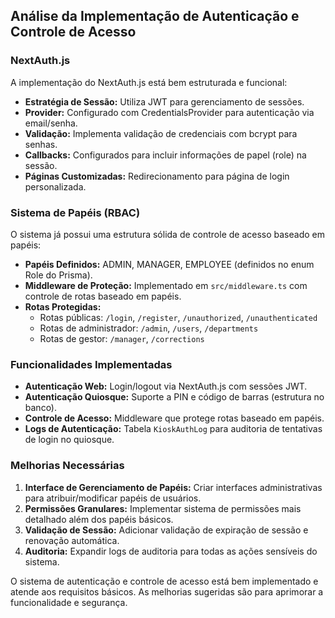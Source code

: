 
## Análise da Implementação de Autenticação e Controle de Acesso

### NextAuth.js
A implementação do NextAuth.js está bem estruturada e funcional:

- **Estratégia de Sessão:** Utiliza JWT para gerenciamento de sessões.
- **Provider:** Configurado com CredentialsProvider para autenticação via email/senha.
- **Validação:** Implementa validação de credenciais com bcrypt para senhas.
- **Callbacks:** Configurados para incluir informações de papel (role) na sessão.
- **Páginas Customizadas:** Redirecionamento para página de login personalizada.

### Sistema de Papéis (RBAC)
O sistema já possui uma estrutura sólida de controle de acesso baseado em papéis:

- **Papéis Definidos:** ADMIN, MANAGER, EMPLOYEE (definidos no enum Role do Prisma).
- **Middleware de Proteção:** Implementado em `src/middleware.ts` com controle de rotas baseado em papéis.
- **Rotas Protegidas:**
  - Rotas públicas: `/login`, `/register`, `/unauthorized`, `/unauthenticated`
  - Rotas de administrador: `/admin`, `/users`, `/departments`
  - Rotas de gestor: `/manager`, `/corrections`

### Funcionalidades Implementadas
- **Autenticação Web:** Login/logout via NextAuth.js com sessões JWT.
- **Autenticação Quiosque:** Suporte a PIN e código de barras (estrutura no banco).
- **Controle de Acesso:** Middleware que protege rotas baseado em papéis.
- **Logs de Autenticação:** Tabela `KioskAuthLog` para auditoria de tentativas de login no quiosque.

### Melhorias Necessárias
1. **Interface de Gerenciamento de Papéis:** Criar interfaces administrativas para atribuir/modificar papéis de usuários.
2. **Permissões Granulares:** Implementar sistema de permissões mais detalhado além dos papéis básicos.
3. **Validação de Sessão:** Adicionar validação de expiração de sessão e renovação automática.
4. **Auditoria:** Expandir logs de auditoria para todas as ações sensíveis do sistema.

O sistema de autenticação e controle de acesso está bem implementado e atende aos requisitos básicos. As melhorias sugeridas são para aprimorar a funcionalidade e segurança.

